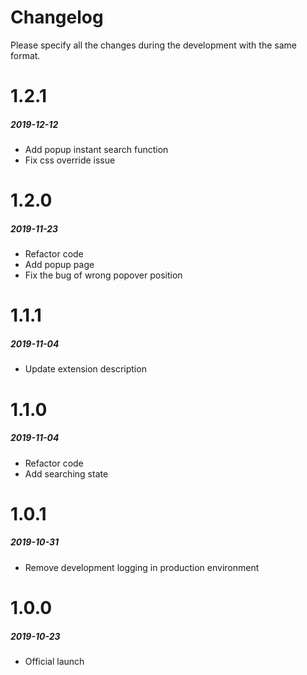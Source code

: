 # Changelog
Please specify all the changes during the development with the same format.

# 1.2.1
##### _2019-12-12_
- Add popup instant search function
- Fix css override issue

# 1.2.0
##### _2019-11-23_
- Refactor code
- Add popup page
- Fix the bug of wrong popover position 

# 1.1.1
##### _2019-11-04_
- Update extension description

# 1.1.0
##### _2019-11-04_
- Refactor code
- Add searching state

# 1.0.1
##### _2019-10-31_
- Remove development logging in production environment

# 1.0.0
##### _2019-10-23_
- Official launch